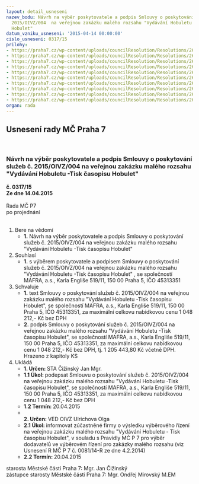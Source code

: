```yaml
---
layout: detail_usneseni
nazev_bodu: Návrh na výběr poskytovatele a podpis Smlouvy o poskytování služeb č.
  2015/OIVZ/004  na veřejnou zakázku malého rozsahu "Vydávání Hobuletu -Tisk časopisu
  Hobulet"
datum_vzniku_usneseni: '2015-04-14 00:00:00'
cislo_usneseni: 0317/15
prilohy:
- https://praha7.cz/wp-content/uploads/councilResolution/Resolutions/26531/19-15-1._d%c5%afvodov%c3%a1_zpr%c3%a1va.doc
- https://praha7.cz/wp-content/uploads/councilResolution/Resolutions/26531/19-15-2._protokol_otev%c3%adr%c3%a1n%c3%ad_ob%c3%a1lek.pdf
- https://praha7.cz/wp-content/uploads/councilResolution/Resolutions/26531/19-15-3._protokol_posouzen%c3%ad_nab%c3%addek.pdf
- https://praha7.cz/wp-content/uploads/councilResolution/Resolutions/26531/19-15-4._n%c3%a1vrh_smlouvy_.doc
- https://praha7.cz/wp-content/uploads/councilResolution/Resolutions/26531/19-15-5._cenov%c3%a1_nab%c3%addka.pdf
- https://praha7.cz/wp-content/uploads/councilResolution/Resolutions/26531/19-15-6._pln%c3%a1_moc_z%c3%a1stupce_poskytovatele.pdf
- https://praha7.cz/wp-content/uploads/councilResolution/Resolutions/26531/19-15-7._v%c3%bdzva_k_pod%c3%a1n%c3%ad_nab%c3%addky-tisk.pdf
- https://praha7.cz/wp-content/uploads/councilResolution/Resolutions/26531/19-15-8._zad%c3%a1vac%c3%ad_dokumentace_-_tisk.pdf
- https://praha7.cz/wp-content/uploads/councilResolution/Resolutions/26531/19-15-9._%c3%badaje_z_registru_pl%c3%a1tc%c5%af_dph.pdf
- https://praha7.cz/wp-content/uploads/councilResolution/Resolutions/26531/19-15-10._v%c3%bdpis_z_obchodn%c3%adho_rejs%c5%99%c3%adku_ze_dne_13.4.2015.pdf
organ: rada
---
```

<div id="ucUsn_pList" class="usn">
	<span><h2>Usnesení rady MČ Praha 7 </h2>
<br></span><div class="standBody">
<span><h3>Návrh na výběr poskytovatele a podpis Smlouvy o poskytování služeb č. 2015/OIVZ/004  na veřejnou zakázku malého rozsahu "Vydávání Hobuletu -Tisk časopisu Hobulet"</h3></span><div class="center">
		<strong>č. 0317/15</strong><br>
	</div>
<div class="center">
		<strong>Ze dne 14.04.2015</strong><br><br>
	</div>Rada MČ P7<br> po projednání<br><br><ol>
<li>Bere na vědomí<ul><li>
<strong>1.</strong> Návrh na výběr poskytovatele a podpis Smlouvy o poskytování služeb č. 2015/OIVZ/004  na veřejnou zakázku malého rozsahu "Vydávání Hobuletu -Tisk časopisu Hobulet"</li></ul>
</li>
<li>Souhlasí<ul><li>
<strong>1.</strong> s výběrem poskytovatele a podpisem Smlouvy o poskytování služeb č. 2015/OIVZ/004  na veřejnou zakázku malého rozsahu "Vydávání Hobuletu -Tisk časopisu Hobulet" , se společností MAFRA, a.s., Karla Engliše 519/11, 150 00 Praha 5, IČO 45313351</li></ul>
</li>
<li>Schvaluje<ul>
<li>
<strong>1.</strong> text Smlouvy o poskytování služeb č. 2015/OIVZ/004  na veřejnou zakázku malého rozsahu "Vydávání Hobuletu -Tisk časopisu Hobulet", se společností MAFRA, a.s.,  Karla Engliše 519/11, 150 00 Praha 5, IČO 45313351, za maximální celkovu nabídkovou cenu 1 048 212,- Kč bez DPH</li>
<li>
<strong>2.</strong> podpis Smlouvy o poskytování služeb č. 2015/OIVZ/004  na veřejnou zakázku malého rozsahu "Vydávání Hobuletu -Tisk časopisu Hobulet", se společností MAFRA, a.s.,  Karla Engliše 519/11, 150 00 Praha 5, IČO 45313351, za maximální celkovu nabídkovou cenu 1 048 212,- Kč bez DPH, tj. 1 205 443,80 Kč včetně DPH. Hrazeno z kapitoly KS </li>
</ul>
</li>
<li>Ukládá<ul>
<li>
<strong>1. Určen: </strong>STA Čižinský Jan Mgr.</li>
<li>
<strong>1.1 Úkol: </strong>podepsat  Smlouvu o poskytování služeb č. 2015/OIVZ/004  na veřejnou zakázku malého rozsahu "Vydávání Hobuletu -Tisk časopisu Hobulet", se společností MAFRA, a.s.,  Karla Engliše 519/11, 150 00 Praha 5, IČO 45313351, za maximální celkovu nabídkovou cenu 1 048 212,- Kč bez DPH </li>
<li>
<strong>1.2 Termín: </strong>20.04.2015</li>
<li>
<strong><br>2. Určen: </strong>VED OIVZ Ulrichova Olga</li>
<li>
<strong>2.1 Úkol: </strong>informovat zúčastněné firmy o výsledku výběrového řízení na veřejnou zakázku  malého rozsahu "Vydávání Hobuletu - Tisk časopisu Hobulet", v souladu  s Pravidly MČ P 7  pro výběr dodavatelů ve výběrovém  řízení pro zakázky malého rozsahu (viz Usnesení R MČ P 7 č. 0081/14-R ze dne 4.2.2014)</li>
<li>
<strong>2.2 Termín: </strong>20.04.2015</li>
</ul>
</li>
</ol>starosta Městské části Praha 7: Mgr. Jan Čižinský<br>zástupce starosty Městské části Praha 7: Mgr. Ondřej Mirovský M.EM 
</div>
</div>